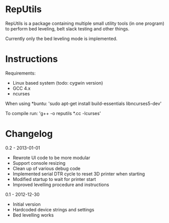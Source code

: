 RepUtils
========

RepUtils is a package containing multiple small utility tools (in one program) to perform bed leveling, belt slack testing and other things.

Currently only the bed leveling mode is implemented.

Instructions
=======
Requirements:
- Linux based system (todo: cygwin version)
- GCC 4.x
- ncurses

When using *buntu:
'sudo apt-get install build-essentials libncurses5-dev'

To compile run:
'g++ -o reputils *.cc -lcurses'

Changelog
=======
0.2 - 2013-01-01
- Rewrote UI code to be more modular
- Support console resizing
- Clean up of various debug code
- Implemented serial DTR cycle to reset 3D printer when starting
- Modified startup to wait for printer start
- Improved levelling procedure and instructions

0.1 - 2012-12-30
- Initial version
- Hardcoded device strings and settings
- Bed levelling works
